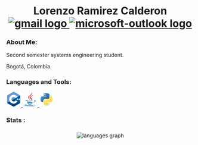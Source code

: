 
<h1 align="center">Lorenzo Ramirez Calderon 
<div align="center">
  <a href="mailto:lorenzoramirez.lrc@gmail.com">
    <img src="https://img.shields.io/static/v1?message=Gmail&logo=gmail&label=&color=D14836&logoColor=white&labelColor=&style=for-the-badge" height="24" alt="gmail logo"  />
  </a>
  <a href="mailto:lorenzo.ramirezc@javeriana.edu.co">
    <img src="https://img.shields.io/static/v1?message=Outlook&logo=microsoft-outlook&label=&color=0078D4&logoColor=white&labelColor=&style=for-the-badge" height="24" alt="microsoft-outlook logo"  />
  </a>
</div>

</h1>



<h3 align="left">About Me:</h3>
Second semester systems engineering student.

Bogotá, Colombia.




<h3 align="left">Languages and Tools:</h3>
<p align="left"> <a href="https://www.w3schools.com/cpp/" target="_blank" rel="noreferrer"> <img src="https://raw.githubusercontent.com/devicons/devicon/master/icons/cplusplus/cplusplus-original.svg" alt="cplusplus" width="40" height="40"/> </a> <a href="https://www.java.com" target="_blank" rel="noreferrer"> <img src="https://raw.githubusercontent.com/devicons/devicon/master/icons/java/java-original.svg" alt="java" width="40" height="40"/> </a> <a href="https://www.python.org" target="_blank" rel="noreferrer"> <img src="https://raw.githubusercontent.com/devicons/devicon/master/icons/python/python-original.svg" alt="python" width="40" height="40"/> </a> </p>


<h3 align="left">Stats :</h3>

###

<div align="center">
 
  <img src="https://github-readme-stats.vercel.app/api/top-langs?username=lorenzoramirez-lrc&locale=en&hide_title=false&layout=compact&card_width=320&langs_count=8&theme=blueberry&hide_border=true&order=2&exclude_repo=HTML,css" height="150" alt="languages graph" />

</div>








<!--
**lorenzoramirez-lrc/lorenzoramirez-lrc** is a ✨ _special_ ✨ repository because its `README.md` (this file) appears on your GitHub profile.

Here are some ideas to get you started:

- 🔭 I’m currently working on ...
- 🌱 I’m currently learning ...
- 👯 I’m looking to collaborate on ...
- 🤔 I’m looking for help with ...
- 💬 Ask me about ...
- 📫 How to reach me: ...
- 😄 Pronouns: ...
- ⚡ Fun fact: ...
-->
